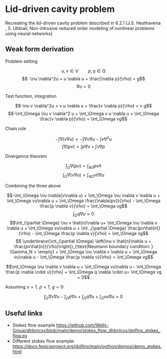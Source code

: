 # Lid-driven cavity problem
Recreating the lid-driven cavity problem described in 6.2.1 [J.S. Hesthavena , S. Ubbiali, Non-intrusive reduced order modeling of nonlinear problems using neural networks]

## Weak form derivation
Problem setting

$$u, v \in V \qquad p, q \in Q$$
$$ -\nu \nabla^2u + u \nabla u + \frac{\nabla p}{\rho} = g$$
$$ \nabla u = 0$$

Test function, integration

$$-\nu v \nabla^2u + v u \nabla u + \frac{v \nabla p}{\rho} = v g$$
$$-\int_\Omega \nu v \nabla^2 u + \int_\Omega v u \nabla u + \int_\Omega \frac{v \nabla p}{\rho} = \int_\Omega vg$$

Chain rule

$$-\int \nabla(v\nabla u) = - \int \nabla v \nabla u - \int v \nabla ^2 u$$
$$ \int \nabla (pv) = \int p \nabla v + \int v \nabla p$$

Divergence theorem

$$\int_\Omega \nabla (pv) = \int _{\partial \Omega} pv\hat{n}$$
$$ \int_\Omega \nabla (v \nabla u) = \int_{\partial \Omega} v \hat{n}\nabla u$$

Combining the three above

$$-\int_\Omega \nu \nabla(v\nabla u) + \int_\Omega \nu \nabla v \nabla u + \int_\Omega vu\nabla u + \int_\Omega \frac{\nabla(pv)}{\rho} - \int_\Omega \frac{p \nabla v}{\rho} = \int_\Omega vg$$
$$ \int_\Omega q \nabla u = 0$$
$$\int_{\partial \Omega} \nu v \hat{n}\nabla u+ \int_\Omega \nu \nabla v \nabla u + \int_\Omega vu\nabla u + \int _{\partial \Omega} \frac{pv\hat{n}}{\rho} - \int_\Omega \frac{p \nabla v}{\rho} = \int_\Omega vg$$
$$ \underbrace{\int_{\partial \Omega} \left(\nu v \hat{n}\nabla u +  \frac{pv\hat{n}}{\rho}\right)}_{\text{Neumann boundary condition: } \Gamma_N = \empty} + \int_\Omega \nu \nabla v \nabla u + \int_\Omega vu\nabla u - \int_\Omega \frac{p \nabla v}{\rho} = \int_\Omega vg$$

$$\int_\Omega \nu \nabla v \nabla u + \int_\Omega vu\nabla u - \int_\Omega \frac{p \nabla \cdot v}{\rho} + \int_\Omega q \nabla \cdot u= \int_\Omega vg + 0$$

Assuming $\nu = 1$, $\rho = 1$, $g=0$:

$$\int_\Omega \nabla v \nabla u - \int_\Omega p \nabla v  + \int_\Omega q \nabla u + \int_\Omega vu\nabla u = 0$$

## Useful links
* Stokes flow example https://github.com/Wells-Group/dlrbnicsx/blob/main/demo/stokes_flow_dlrbnicsx/dolfinx_stokes_flow.py
* Different stokes flow example: https://docs.fenicsproject.org/dolfinx/main/python/demos/demo_stokes.html